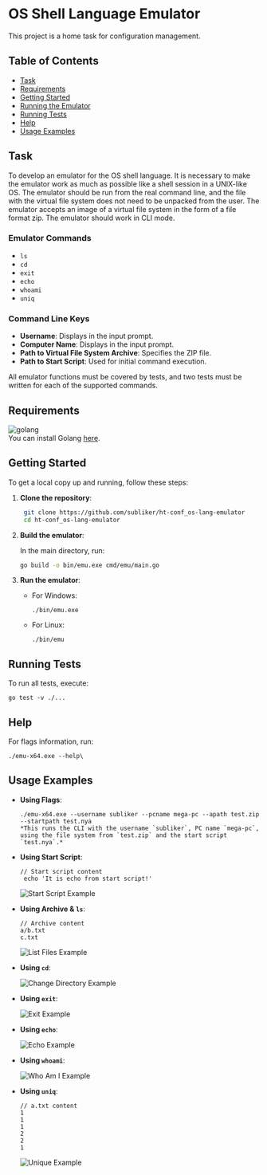 # OS Shell Language Emulator

This project is a home task for configuration management. 

## Table of Contents

- [Task](#task)
- [Requirements](#requirements)
- [Getting Started](#getting-started)
- [Running the Emulator](#running-the-emulator)
- [Running Tests](#running-tests)
- [Help](#help)
- [Usage Examples](#usage-examples)

## Task

To develop an emulator for the OS shell language. It is necessary to make the emulator work as much as possible like a shell session in a UNIX-like OS. The emulator should be run from the real command line, and the file with the virtual file system does not need to be unpacked from the user. The emulator accepts an image of a virtual file system in the form of a file format zip. The emulator should work in CLI mode.

### Emulator Commands
- `ls`
- `cd`
- `exit`
- `echo`
- `whoami`
- `uniq`

### Command Line Keys
- **Username**: Displays in the input prompt.
- **Computer Name**: Displays in the input prompt.
- **Path to Virtual File System Archive**: Specifies the ZIP file.
- **Path to Start Script**: Used for initial command execution.

All emulator functions must be covered by tests, and two tests must be written for each of the supported commands.

## Requirements

![golang](https://badgen.net/static/go/1.22.2/green?icon=github)<br/>
You can install Golang [here](https://go.dev/doc/install).

## Getting Started

To get a local copy up and running, follow these steps:

1. **Clone the repository**:

   ```bash
    git clone https://github.com/subliker/ht-conf_os-lang-emulator
    cd ht-conf_os-lang-emulator
    ```

3. **Build the emulator**:

   In the main directory, run:

    ```bash
    go build -o bin/emu.exe cmd/emu/main.go
    ```

4. **Run the emulator**:

   - For Windows:
     ```
     ./bin/emu.exe
     ```

   - For Linux:
     ```
     ./bin/emu
     ```

## Running Tests

To run all tests, execute:

```
go test -v ./...
```

## Help

For flags information, run:

```
./emu-x64.exe --help\
```

## Usage Examples

- **Using Flags**:

  ```
  ./emu-x64.exe --username subliker --pcname mega-pc --apath test.zip --startpath test.nya
  *This runs the CLI with the username `subliker`, PC name `mega-pc`, using the file system from `test.zip` and the start script `test.nya`.*
  ```

- **Using Start Script**:

  ```
  // Start script content
   echo 'It is echo from start script!'
  ```
  
  ![Start Script Example](https://github.com/user-attachments/assets/aa5c7c39-e981-415d-aadd-8b0fefa34f29)

- **Using Archive & `ls`**:
  ```
  // Archive content
  a/b.txt
  c.txt
  ```
  
  ![List Files Example](https://github.com/user-attachments/assets/365fc2ca-31ae-44fd-8b8e-ffe57c9180c2)

- **Using `cd`**:
  
  ![Change Directory Example](https://github.com/user-attachments/assets/7874fa81-6ce3-4ee6-9cc8-221b3bdad8d5)

- **Using `exit`**:
  
  ![Exit Example](https://github.com/user-attachments/assets/63b95f24-b22b-41e6-8c24-470a0707ca95)

- **Using `echo`**:
  
  ![Echo Example](https://github.com/user-attachments/assets/50a2b7dc-4e11-46b9-b989-f80ad9d2ea5e)

- **Using `whoami`**:
  
  ![Who Am I Example](https://github.com/user-attachments/assets/e8f46265-d4bf-44e2-8885-247deb0396c4)

- **Using `uniq`**:
  ```
  // a.txt content
  1
  1
  1
  2
  2
  1
  ```
  
  ![Unique Example](https://github.com/user-attachments/assets/5a1aa337-925d-4d66-8120-2e8d306f1e99)
